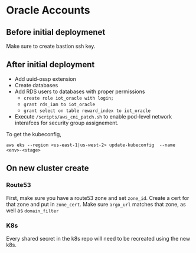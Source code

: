 # Oracle Accounts

## Before initial deploymenet

Make sure to create bastion ssh key.

## After initial deployment

- Add uuid-ossp extension
- Create databases
- Add RDS users to databases with proper permissions
  - `create role iot_oracle with login;`
  - `grant rds_iam to iot_oracle`
  - `grant select on table reward_index to iot_oracle`
- Execute `/scripts/aws_cni_patch.sh` to enable pod-level network interafces for security group assignement.


To get the kubeconfig,

```
aws eks --region <us-east-1|us-west-2> update-kubeconfig  --name <env>-<stage>
```

## On new cluster create

### Route53

First, make sure you have a route53 zone and set `zone_id`. Create a cert for that zone and put in `zone_cert`. Make sure `argo_url` matches that zone, as well as `domain_filter`

### K8s

Every shared secret in the k8s repo will need to be recreated using the new k8s.
